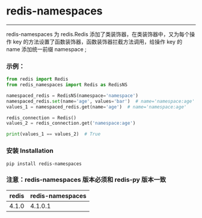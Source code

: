 # redis-namespaces

***
redis-namespaces 为 redis.Redis 添加了类装饰器，在类装饰器中，又为每个操作 key 的方法设置了函数装饰器，函数装饰器拦截方法调用，给操作 key 的 name 添加统一前缀 namespace ;

### 示例：

```python
from redis import Redis
from redis_namespaces import Redis as RedisNS

namespaced_redis = RedisNS(namespace='namespace')
namespaced_redis.set(name='age', values='bar')  # name='namespace:age'
values_1 = namespaced_redis.get(name='age')  # name='namespace:age'

redis_connection = Redis()
values_2 = redis_connection.get('namespace:age')

print(values_1 == values_2)  # True
```

### 安装 Installation

```shell
pip install redis-namespaces
```

### 注意：redis-namespaces 版本必须和 redis-py 版本一致

| redis | redis-namespaces |
|-------|------------------|
| 4.1.0 | 4.1.0.1          |